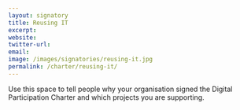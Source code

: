 ```yaml
---
layout: signatory
title: Reusing IT
excerpt: 
website: 
twitter-url: 
email: 
image: /images/signatories/reusing-it.jpg
permalink: /charter/reusing-it/
---
```


Use this space to tell people why your organisation signed the Digital Participation Charter and which projects you are supporting.